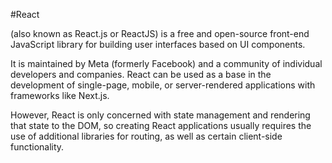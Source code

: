 #React

(also known as React.js or ReactJS) is a free and open-source front-end JavaScript library for building user interfaces based on UI components. 


It is maintained by Meta (formerly Facebook) and a community of individual developers and companies. React can be used as a base in the development of single-page, mobile, or server-rendered applications with frameworks like Next.js. 















































However, React is only concerned with state management and rendering that state to the DOM, so creating React applications usually requires the use of additional libraries for routing, as well as certain client-side functionality.
